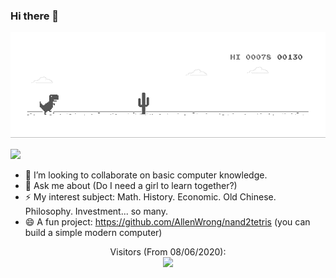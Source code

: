 ### Hi there 👋


![image](https://github.com/Eurus-Holmes/Eurus-Holmes/blob/master/dino.gif)

<!--
**AllenWrong/AllenWrong** is a ✨ _special_ ✨ repository because its `README.md` (this file) appears on your GitHub profile.-->


![](https://github-readme-stats.vercel.app/api?username=allenwrong&hide_border=true&show_icons=true&line_height=30)

- 👯 I’m looking to collaborate on basic computer knowledge.
- 💬 Ask me about (Do I need a girl to learn together?)
- ⚡ My interest subject: Math. History. Economic. Old Chinese. Philosophy. Investment... so many.
- 😄 A fun project: https://github.com/AllenWrong/nand2tetris (you can build a simple modern computer)


<p align="center"> 
  Visitors (From 08/06/2020):<br>
  <img src="https://profile-counter.glitch.me/AllenWrong/count.svg" />
</p>

